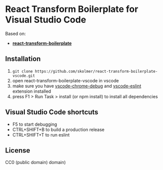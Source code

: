 # React Transform Boilerplate for Visual Studio Code

Based on:
* [**react-transform-boilerplate**](https://github.com/gaearon/react-transform-boilerplate)

## Installation


1.   `git clone https://github.com/skolmer/react-transform-boilerplate-vscode.git`
2.   open react-transform-boilerplate-vscode in vscode
3.   make sure you have [vscode-chrome-debug](https://github.com/Microsoft/vscode-chrome-debug) and [vscode-eslint](https://github.com/Microsoft/vscode-eslint) extension installed
4.   press F1 > Run Task > install (or npm install) to install all dependencies


## Visual Studio Code shortcuts

*   F5 to start debugging
*   CTRL+SHIFT+B to build a production release
*   CTRL+SHIFT+T to run eslint



## License

CC0 (public domain)
domain)
